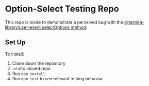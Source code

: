 # Option-Select Testing Repo 

This repo is made to demonstrate a perceived bug with the [@testing-library/user-event selectOptions method](https://github.com/testing-library/user-event#selectoptionselement-values).

## Set Up 
To install:
1. Clone down the repository 
2. `cd` into cloned repo
3. Run `npm install` 
4. Run `npm test` to see relevant testing behavior
